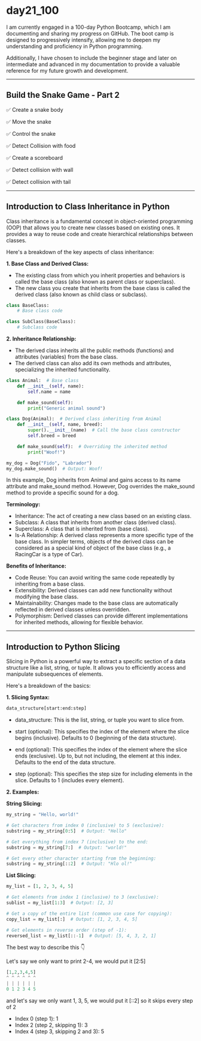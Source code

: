 # day21_100
I am currently engaged in a 100-day Python Bootcamp, which I am documenting and sharing my progress on GitHub. The boot camp is designed to progressively intensify, allowing me to deepen my understanding and proficiency in Python programming.

Additionally, I have chosen to include the beginner stage and later on intermediate and advanced in my documentation to provide a valuable reference for my future growth and development.

-------------

## Build the Snake Game - Part 2
✅ Create a snake body

✅ Move the snake

✅ Control the snake

✅ Detect Collision with food

✅ Create a scoreboard

✅ Detect collision with wall

✅ Detect collision with tail

---------------
## Introduction to Class Inheritance in Python

Class inheritance is a fundamental concept in object-oriented programming (OOP) that allows you to create new classes based on existing ones. It provides a way to reuse code and create hierarchical relationships between classes.

Here's a breakdown of the key aspects of class inheritance:

**1. Base Class and Derived Class:**

- The existing class from which you inherit properties and behaviors is called the base class (also known as parent class or superclass).
- The new class you create that inherits from the base class is called the derived class (also known as child class or subclass).
```python
class BaseClass:
    # Base class code

class SubClass(BaseClass):
    # Subclass code
```
**2. Inheritance Relationship:**

- The derived class inherits all the public methods (functions) and attributes (variables) from the base class.
- The derived class can also add its own methods and attributes, specializing the inherited functionality.
```python
class Animal:  # Base class
    def __init__(self, name):
        self.name = name

    def make_sound(self):
        print("Generic animal sound")

class Dog(Animal):  # Derived class inheriting from Animal
    def __init__(self, name, breed):
        super().__init__(name)  # Call the base class constructor
        self.breed = breed

    def make_sound(self):  # Overriding the inherited method
        print("Woof!")

my_dog = Dog("Fido", "Labrador")
my_dog.make_sound()  # Output: Woof!
```
In this example, Dog inherits from Animal and gains access to its name attribute and make_sound method. However, Dog overrides the make_sound method to provide a specific sound for a dog.

**Terminology:**

- Inheritance: The act of creating a new class based on an existing class.
- Subclass: A class that inherits from another class (derived class).
- Superclass: A class that is inherited from (base class).
- Is-A Relationship: A derived class represents a more specific type of the base class. In simpler terms, objects of the derived class can be considered as a special kind of object of the base class (e.g., a RacingCar is a type of Car).

**Benefits of Inheritance:**

- Code Reuse: You can avoid writing the same code repeatedly by inheriting from a base class.
- Extensibility: Derived classes can add new functionality without modifying the base class.
- Maintainability: Changes made to the base class are automatically reflected in derived classes unless overridden.
- Polymorphism: Derived classes can provide different implementations for inherited methods, allowing for flexible behavior.

-----------------------------

## Introduction to Python Slicing

Slicing in Python is a powerful way to extract a specific section of a data structure like a list, string, or tuple. It allows you to efficiently access and manipulate subsequences of elements.

Here's a breakdown of the basics:

**1. Slicing Syntax:**
```python
data_structure[start:end:step]
```
- data_structure: This is the list, string, or tuple you want to slice from.
  
- start (optional): This specifies the index of the element where the slice begins (inclusive). Defaults to 0 (beginning of the data structure).
  
- end (optional): This specifies the index of the element where the slice ends (exclusive). Up to, but not including, the element at this index. Defaults to the end of the data structure.
  
- step (optional): This specifies the step size for including elements in the slice. Defaults to 1 (includes every element).

**2. Examples:**

**String Slicing:**
```python
my_string = "Hello, world!"

# Get characters from index 0 (inclusive) to 5 (exclusive):
substring = my_string[0:5]  # Output: "Hello"

# Get everything from index 7 (inclusive) to the end:
substring = my_string[7:]  # Output: "world!"

# Get every other character starting from the beginning:
substring = my_string[::2]  # Output: "Hlo ol!"
```
**List Slicing:**
```python
my_list = [1, 2, 3, 4, 5]

# Get elements from index 1 (inclusive) to 3 (exclusive):
sublist = my_list[1:3]  # Output: [2, 3]

# Get a copy of the entire list (common use case for copying):
copy_list = my_list[:]  # Output: [1, 2, 3, 4, 5]

# Get elements in reverse order (step of -1):
reversed_list = my_list[::-1]  # Output: [5, 4, 3, 2, 1]
```
The best way to describe this 👇

Let's say we only want to print 2-4, we would put it [2:5]
```python
[1,2,3,4,5]
^ ^ ^ ^ ^ ^
| | | | | |
0 1 2 3 4 5
```
and let's say we only want 1, 3, 5, we would put it [::2] so it skips every step of 2

- Index 0 (step 1): 1
- Index 2 (step 2, skipping 1): 3
- Index 4 (step 3, skipping 2 and 3): 5
